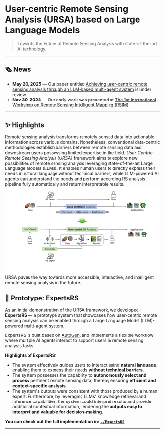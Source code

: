 # User-centric Remote Sensing Analysis (URSA) based on Large Language Models

> Towards the Future of Remote Sensing Analysis with state-of-the-art AI technology.

---

## 🗞️ News
- **May 20, 2025** — Our paper entitled [Achieving user-centric remote sensing analysis through an LLM-based multi-agent system](https://github.com/zhelunSun/URSA) is under review
- **Nov 30, 2024** — Our early work was presented at [The 1st International Workshop on Remote Sensing Intelligent Mapping (RSIM)](https://www.geog-event.hku.hk/rsim)

---

## ✨ Highlights

Remote sensing analysis transforms remotely sensed data into actionable information across various domains. Nonetheless, conventional data-centric methodologies establish barriers between remote sensing data and downstream users possessing limited expertise in the field. *User-Centric Remote Sensing Analysis (URSA)* framework aims to explore new possibilities of remote sensing analysis leveraging state-of-the-art Large Language Models (LLMs). It enables human users to directly express their needs in natural language without technical barriers, while LLM-powered AI agents can understand the needs and perform according RS analysis pipeline fully automatically and return interpretable results.
![URSA main](/assets/img/1Paradgim_trans_00.jpg "Conceptual Graph")
URSA paves the way towards more accessible, interactive, and intelligent remote sensing analysis in the future.

## 🚀 Prototype: ExpertsRS

As an initial demonstration of the URSA framework, we developed **ExpertsRS** — a prototype system that showcases how user-centric remote sensing analysis can be enabled through a Large Language Model (LLM)-powered multi-agent system.

ExpertsRS is built based on [AutoGen](https://github.com/microsoft/autogen), and implements a flexible workflow where multiple AI agents interact to support users in remote sensing analysis tasks.

**Highlights of ExpertsRS:**
- The system effectively guides users to interact using **natural language**, enabling them to express their needs **without technical barriers**.
- The system possesses the capability to **autonomously select and process** pertinent remote sensing data, thereby ensuring **efficient and context-specific analysis**.
- The system's outputs were consistent with those produced by a human expert. Furthermore, by leveraging LLMs' knowledge retrieval and inference capabilities, the system could interpret results and provide additional contextual information, rendering the **outputs easy to interpret and valuable for decision-making**.
  
**You can check out the full implementation in: [`./ExpertsRS`](./ExpertsRS)**

---


